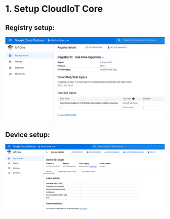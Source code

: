 # 1. Setup CloudIoT Core

## Registry setup:

![Registry screenshot](./registry.png)

## Device setup:

![Device screenshot](./device.png)
